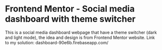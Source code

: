 # Frontend Mentor - Social media dashboard with theme switcher

This is a social media dashboard webpage that have a theme switcher (dark and light mode), the idea and design is from Frontend Mentor website.
Link to my solution: dashboard-90e6b.firebaseapp.com/
